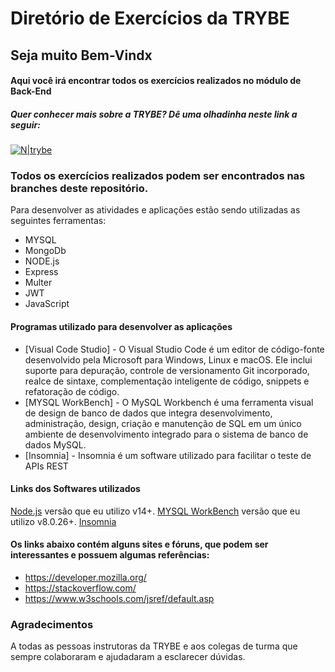 # Diretório de Exercícios da TRYBE 

## Seja muito Bem-Vindx 
#### Aqui você irá encontrar todos os exercícios realizados no módulo de Back-End

##### Quer conhecer mais sobre a TRYBE? Dê uma olhadinha neste link a seguir:
[![N|trybe](https://uploads-ssl.webflow.com/5fba98ad987231cf0efa3d58/5fba9c9a93a2e77624258d49_Logo.svg)](https://www.betrybe.com/)

### Todos os exercícios realizados podem ser encontrados nas branches deste repositório.
Para desenvolver as atividades e aplicações estão sendo utilizadas as seguintes ferramentas:
- MYSQL
- MongoDb
- NODE.js
- Express
- Multer
- JWT
- JavaScript

#### Programas utilizado para desenvolver as aplicações
- [Visual Code Studio] - O Visual Studio Code é um editor de código-fonte desenvolvido pela Microsoft para Windows, Linux e macOS. Ele inclui suporte para depuração, controle de versionamento Git incorporado, realce de sintaxe, complementação inteligente de código, snippets e refatoração de código.
- [MYSQL WorkBench] -   O MySQL Workbench é uma ferramenta visual de design de banco de dados que integra desenvolvimento, administração, design, criação e manutenção de SQL em um único ambiente de desenvolvimento integrado para o sistema de banco de dados MySQL.
- [Insomnia] - Insomnia é um software utilizado para facilitar o teste de APIs REST

#### Links dos Softwares utilizados
[Node.js](https://nodejs.org/) versão que eu utilizo v14+.
[MYSQL WorkBench](https://www.mysql.com/products/workbench/) versão que eu utilizo v8.0.26+.
[Insomnia](https://insomnia.rest/products/insomnia) 

#### Os links abaixo contém alguns sites e fóruns, que podem ser interessantes e possuem algumas referências:
- https://developer.mozilla.org/
- https://stackoverflow.com/
- https://www.w3schools.com/jsref/default.asp

### Agradecimentos
  A todas as pessoas instrutoras da TRYBE e aos colegas de turma que sempre colaboraram e ajudadaram a esclarecer dúvidas.
